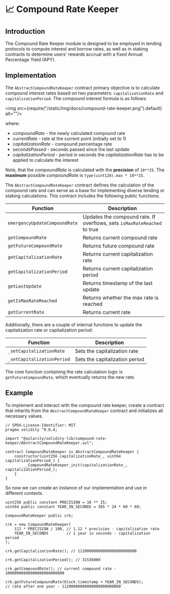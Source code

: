 # 📈 Compound Rate Keeper

## Introduction

The Compound Rate Keeper module is designed to be employed in lending protocols to compute interest and borrow rates, as well as in staking contracts to determine users' rewards accrual with a fixed Annual Percentage Yield (APY).&#x20;

## Implementation

The  `AbstractCompoundRateKeeper` contract primary objective is to calculate compound interest rates based on two parameters: `capitalizationRate` and `capitalizationPeriod`. The compound interest formula is as follows:

<img src={require("/static/img/docs/compound-rate-keeper.png").default} alt=""/>

where:

* _compoundRate_ - the newly calculated compound rate
* _currentRate_ - rate at the current point (initially set to 1)
* _capitalizationRate_ - compound percentage rate
* _secondsPassed_ - seconds passed since the last update
* _capitalizationPeriod_ - period in seconds the _capitalizationRate_ has to be applied to calculate the interest

Note, that the _compoundRate_ is calculated with the **precision** of `10**25`. The **maximum** possible _compoundRate_ is `type(uint128).max * 10**25`.

The `AbstractCompoundRateKeeper` contract defines the calculation of the compound rate and can serve as a base for implementing diverse lending or staking calculations. This contract includes the following public functions:

<table><thead><tr><th>Function</th><th>Description</th></tr></thead><tbody><tr><td><code>emergencyUpdateCompoundRate</code></td><td>Updates the compound rate. If overflows, sets <code>isMaxRateReached</code> to true</td></tr><tr><td><code>getCompoundRate</code></td><td>Returns current compound rate</td></tr><tr><td><code>getFutureCompoundRate</code></td><td>Returns future compound rate</td></tr><tr><td><code>getCapitalizationRate</code></td><td>Returns current capitalization rate</td></tr><tr><td><code>getCapitalizationPeriod</code></td><td>Returns current capitalization period</td></tr><tr><td><code>getLastUpdate</code></td><td>Returns timestamp of the last update</td></tr><tr><td><code>getIsMaxRateReached</code></td><td>Returns whether the max rate is reached</td></tr><tr><td><code>getCurrentRate</code></td><td>Returns current rate</td></tr></tbody></table>

Additionally, there are a couple of internal functions to update the capitalization rate or capitalization period:

<table><thead><tr><th>Function</th><th>Description</th></tr></thead><tbody><tr><td><code>_setCapitalizationRate</code></td><td>Sets the capitalization rate</td></tr><tr><td><code>_setCapitalizationPeriod</code></td><td>Sets the capitalization period</td></tr></tbody></table>

The core function containing the rate calculation logic is `getFutureCompoundRate`, which eventually returns the new rate.

## Example

To implement and interact with the compound rate keeper, create a contract that inherits from the `AbstractCompoundRateKeeper` contract and initializes all necessary values.

```solidity
// SPDX-License-Identifier: MIT
pragma solidity ^0.8.4;

import "@solarity/solidity-lib/compound-rate-keeper/AbstractCompoundRateKeeper.sol";

contract CompoundRateKeeper is AbstractCompoundRateKeeper {
    constructor(uint256 capitalizationRate_, uint64 capitalizationPeriod_) {
        __CompoundRateKeeper_init(capitalizationRate_, capitalizationPeriod_);
    }
}
```

So now we can create an instance of our implementation and use in different contexts.

```solidity
uint256 public constant PRECISION = 10 ** 25;
uint64 public constant YEAR_IN_SECONDS = 365 * 24 * 60 * 60;

CompoundRateKeeper public crk;

crk = new CompoundRateKeeper(
    112 * PRECISION / 100, // 1.12 * precision - capitalization rate
    YEAR_IN_SECONDS        // 1 year in seconds - capitalization period
);

crk.getCapitalizationRate(); // 11200000000000000000000000

crk.getCapitalizationPeriod(); // 31536000

crk.getCompoundRate(); // current compound rate - 10000000000000000000000000

crk.getFutureCompoundRate(block.timestamp + YEAR_IN_SECONDS); 
// rate after one year - 11200000000000000000000000
```